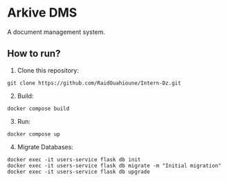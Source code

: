 # Arkive DMS

A document management system.

## How to run?

1. Clone this repository:
```
git clone https://github.com/RaidOuahioune/Intern-Dz.git
```

2. Build:
```
docker compose build
```

3. Run:
```
docker compose up
```

4. Migrate Databases:
```
docker exec -it users-service flask db init
docker exec -it users-service flask db migrate -m "Initial migration"
docker exec -it users-service flask db upgrade
```
